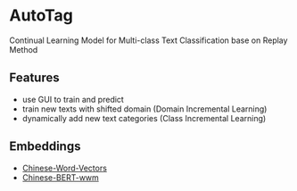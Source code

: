 # AutoTag

Continual Learning Model for Multi-class Text Classification base on Replay Method

## Features

- use GUI to train and predict
- train new texts with shifted domain (Domain Incremental Learning)
- dynamically add new text categories (Class Incremental Learning)

## Embeddings

- [Chinese-Word-Vectors](https://github.com/Embedding/Chinese-Word-Vectors)
- [Chinese-BERT-wwm](https://github.com/ymcui/Chinese-BERT-wwm)
